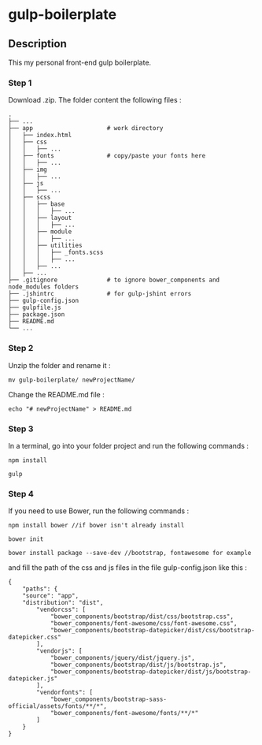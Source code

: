 # gulp-boilerplate

## Description

This my personal front-end gulp boilerplate.

### Step 1

Download .zip. The folder content the following files :

```
.
├── ...
├── app                     # work directory
│   ├── index.html
│   ├── css
│   │   ├── ...
│   ├── fonts               # copy/paste your fonts here
│   │   ├── ...
│   ├── img
│   │   ├── ...
│   ├── js
│   │   ├── ...
│   ├── scss
│   │   ├── base
│   │   │   ├── ...
│   │   ├── layout
│   │   │   ├── ...
│   │   ├── module
│   │   │   ├── ...
│   │   ├── utilities
│   │   │   ├── _fonts.scss
│   │   │   ├── ...
│   │   ├── ...
│   ├── ...  
├── .gitignore              # to ignore bower_components and node_modules folders
├── .jshintrc               # for gulp-jshint errors
├── gulp-config.json
├── gulpfile.js
├── package.json
├── README.md
└── ...
```

### Step 2

Unzip the folder and rename it :

```
mv gulp-boilerplate/ newProjectName/
```

Change the README.md file :

```
echo "# newProjectName" > README.md
```

### Step 3

In a terminal, go into your folder project and run the following commands :

```
npm install

gulp
```

### Step 4

If you need to use Bower, run the following commands :

```
npm install bower //if bower isn't already install

bower init

bower install package --save-dev //bootstrap, fontawesome for example
```

and fill the path of the css and js files in the file gulp-config.json like this :

```
{
	"paths": {
    "source": "app",
    "distribution": "dist",
		"vendorcss": [
			"bower_components/bootstrap/dist/css/bootstrap.css",
			"bower_components/font-awesome/css/font-awesome.css",
			"bower_components/bootstrap-datepicker/dist/css/bootstrap-datepicker.css"
		],
		"vendorjs": [
			"bower_components/jquery/dist/jquery.js",
			"bower_components/bootstrap/dist/js/bootstrap.js",
			"bower_components/bootstrap-datepicker/dist/js/bootstrap-datepicker.js"
		],
		"vendorfonts": [
			"bower_components/bootstrap-sass-official/assets/fonts/**/*",
			"bower_components/font-awesome/fonts/**/*"
		]
	}
}
```

